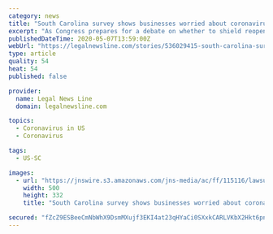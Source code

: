 ```yaml
---
category: news
title: "South Carolina survey shows businesses worried about coronavirus lawsuits"
excerpt: "As Congress prepares for a debate on whether to shield reopened businesses from coronavirus lawsuits, the results of a South Carolina survey show companies are concerned with liability issues."
publishedDateTime: 2020-05-07T13:59:00Z
webUrl: "https://legalnewsline.com/stories/536029415-south-carolina-survey-shows-businesses-worried-about-coronavirus-lawsuits"
type: article
quality: 54
heat: 54
published: false

provider:
  name: Legal News Line
  domain: legalnewsline.com

topics:
  - Coronavirus in US
  - Coronavirus

tags:
  - US-SC

images:
  - url: "https://jnswire.s3.amazonaws.com/jns-media/ac/ff/115116/lawsuit.jpg"
    width: 500
    height: 332
    title: "South Carolina survey shows businesses worried about coronavirus lawsuits"

secured: "fZcZ9ESBeeCmNbWhX9DsmMXujf3EKI4at23qHYaCi0SXxkCARLVKbX2Hkt6pnBg61m4f1kt9VeCDgF67JMdBCpMS1uJiW/n2EALD7jVCEE3tEX8AaeeHq7mRdhC+y+7Fdf+0TFmkBBIPETYkW5L30hVFZW8jiN01TwFFlOO2Rz3VWiPG/a3nskAtyb6LTvKEPTI2iMxu1ojY5jBhbPEHa7TWtohIEWnNVLo47ycOVLCN23t5uBlsoWtNpz/HBhG8sfx56U5p7UYQhaR1AQAZneZRa9HxwAuCwFizvoAfP4sYn8Ccoj01qS93WK0GkxvHR365290IjZwPoF3NMBbfX8kmJG1q+6rYdn1HDINQ797vw1sD2AWh0n0sbFAeXDv9qK98pa8nOHqit46AhdyUrpCgimzmOAyaDMiVU1wPRlyAZJxa0wo1QaJeJ+FsHZcgvaS2mZN988cO/JfG97xl+FVCmeT4F8Oo9TD3K6THoUI=;IvKFXatpo8tw9BYtCG1GIg=="
---
```


